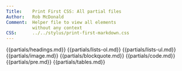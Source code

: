 ```yaml
---
Title:    Print First CSS: All partial files
Author:   Rob McDonald  
Comment:  Helper file to view all elements
          without any context
CSS:      ../../stylus/print-first-markdown.css
---
```


{{partials/headings.md}}
{{partials/lists-ol.md}}
{{partials/lists-ul.md}}
{{partials/image.md}}
{{partials/blockquote.md}}
{{partials/code.md}}
{{partials/pre.md}}
{{partials/tables.md}}
